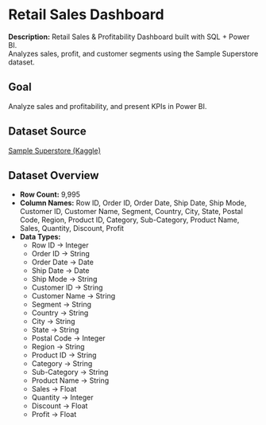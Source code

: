 # Retail Sales Dashboard

**Description:** Retail Sales & Profitability Dashboard built with SQL + Power BI.  
Analyzes sales, profit, and customer segments using the Sample Superstore dataset.

## Goal
Analyze sales and profitability, and present KPIs in Power BI.

## Dataset Source
[Sample Superstore (Kaggle)](https://www.kaggle.com/datasets/vivek468/superstore-dataset-final)

## Dataset Overview
- **Row Count:** 9,995
- **Column Names:** Row ID, Order ID, Order Date, Ship Date, Ship Mode, Customer ID, Customer Name, Segment, Country, City, State, Postal Code, Region, Product ID, Category, Sub-Category, Product Name, Sales, Quantity, Discount, Profit
- **Data Types:**
  - Row ID → Integer
  - Order ID → String
  - Order Date → Date
  - Ship Date → Date
  - Ship Mode → String
  - Customer ID → String
  - Customer Name → String
  - Segment → String
  - Country → String
  - City → String
  - State → String
  - Postal Code → Integer
  - Region → String
  - Product ID → String
  - Category → String
  - Sub-Category → String
  - Product Name → String
  - Sales → Float
  - Quantity → Integer
  - Discount → Float
  - Profit → Float
